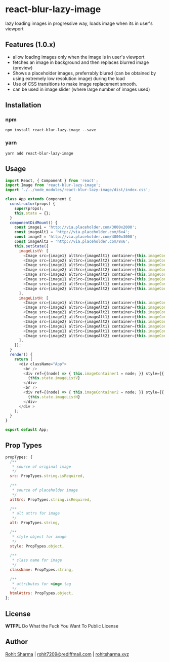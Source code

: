# react-blur-lazy-image
lazy loading images in progressive way, loads image when its in user's viewport

## Features (1.0.x)
* allow loading images only when the image is in user's viewport
* fetches an image in background and then replaces blurred image (preview)
* Shows a placeholder images, preferrably blured (can be obtained by using extremely low resolution image) during the load
* Use of CSS transitions to make image replacement smooth.
* can be used in image slider (where large number of images used)

## Installation
### npm
```
npm install react-blur-lazy-image --save
```
### yarn
```
yarn add react-blur-lazy-image
```

## Usage
```js
import React, { Component } from 'react';
import Image from 'react-blur-lazy-image';
import './../node_modules/react-blur-lazy-image/dist/index.css';

class App extends Component {
  constructor(props) {
    super(props);
    this.state = {};
  }
  componentDidMount() {
    const image1 = 'http://via.placeholder.com/3000x2000';
    const imageAlt1 = 'http://via.placeholder.com/6x4';
    const image2 = 'http://via.placeholder.com/4000x3000';
    const imageAlt2 = 'http://via.placeholder.com/8x6';
    this.setState({
      imageListV: [
        <Image src={image1} altSrc={imageAlt1} container={this.imageContainer1} style={{ width: '100%' }} />,
        <Image src={image2} altSrc={imageAlt2} container={this.imageContainer1} style={{ width: '100%' }} />,
        <Image src={image1} altSrc={imageAlt1} container={this.imageContainer1} style={{ width: '100%' }} />,
        <Image src={image2} altSrc={imageAlt2} container={this.imageContainer1} style={{ width: '100%' }} />,
        <Image src={image2} altSrc={imageAlt2} container={this.imageContainer1} style={{ width: '100%' }} />,
        <Image src={image1} altSrc={imageAlt1} container={this.imageContainer1} style={{ width: '100%' }} />,
        <Image src={image1} altSrc={imageAlt1} container={this.imageContainer1} style={{ width: '100%' }} />,
        <Image src={image2} altSrc={imageAlt2} container={this.imageContainer1} style={{ width: '100%' }} />,
      ],
      imageListH: [
        <Image src={image1} altSrc={imageAlt1} container={this.imageContainer2} style={{ height: '200px', border:'1px solid white' }} />,
        <Image src={image2} altSrc={imageAlt2} container={this.imageContainer2} style={{ height: '200px', border:'1px solid white' }} />,
        <Image src={image2} altSrc={imageAlt2} container={this.imageContainer2} style={{ height: '200px', border:'1px solid white' }} />,
        <Image src={image1} altSrc={imageAlt1} container={this.imageContainer2} style={{ height: '200px', border:'1px solid white' }} />,
        <Image src={image2} altSrc={imageAlt2} container={this.imageContainer2} style={{ height: '200px', border:'1px solid white' }} />,
        <Image src={image1} altSrc={imageAlt1} container={this.imageContainer2} style={{ height: '200px', border:'1px solid white' }} />,
        <Image src={image1} altSrc={imageAlt1} container={this.imageContainer2} style={{ height: '200px', border:'1px solid white' }} />,
        <Image src={image2} altSrc={imageAlt2} container={this.imageContainer2} style={{ height: '200px', border:'1px solid white' }} />,
      ],
    });
  }
  render() {
    return (
      <div className="App">
        <br />
        <div ref={(node) => { this.imageContainer1 = node; }} style={{ width: '400px', height: '250px', overflow: 'auto' }}>
          {this.state.imageListV}
        </div>
        <br />
        <div ref={(node) => { this.imageContainer2 = node; }} style={{ overflow: 'auto', whiteSpace: 'nowrap' }}>
          {this.state.imageListH}
        </div>
      </div >
    );
  }
}

export default App;
```

## Prop Types
```js
propTypes: {
  /**
   * source of original image
   */
  src: PropTypes.string.isRequired,
  
  /**
   * source of placeholder image
   */
  altSrc: PropTypes.string.isRequired,

  /**
   * alt attrs for image
   */
  alt: PropTypes.string,

  /**
   * style object for image
   */
  style: PropTypes.object,
  
  /**
   * class name for image
   */
  className: PropTypes.string,
  
  /**
   * attributes for <img> tag
   */
  htmlAttrs: PropTypes.object,
};
```

## License
**WTFPL** Do What the Fuck You Want To Public License

## Author
[Rohit Sharma](http://rohitsharma.xyz) | [rohit7209@rediffmail.com](mailto://rohit7209@rediffmail.com) | [rohitsharma.xyz](http://rohitsharma.xyz)
